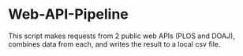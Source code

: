 # Web-API-Pipeline
This script makes requests from 2 public web APIs (PLOS and DOAJ), combines data from each, and writes the result to a local csv file.
